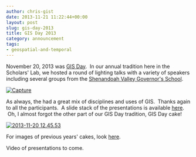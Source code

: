 ```yaml
---
author: chris-gist
date: 2013-11-21 11:22:44+00:00
layout: post
slug: gis-day-2013
title: GIS Day 2013
category: announcement
tags:
- geospatial-and-temporal
---
```


November 20, 2013 was [GIS Day](http://gisday.com/).  In our annual tradition here in the Scholars' Lab, we hosted a round of lighting talks with a variety of speakers including several groups from the [Shenandoah Valley Governor's School](http://svgsstudentnews.wordpress.com/).

[![Capture](http://static.scholarslab.org/wp-content/uploads/2013/11/Capture-793x1024.png)](http://static.scholarslab.org/wp-content/uploads/2013/11/Capture.png)



As always, the had a great mix of disciplines and uses of GIS.  Thanks again to all the participants.  A slide stack of the presentations is available [here](http://teaching.scholarslab.org/courses/2013_GIS_Day/Scholars_Lab_GIS_Day_2013_Presentations.pdf).  Oh, I almost forgot the other part of our GIS Day tradition, GIS Day cake!

[![2013-11-20 12.45.53](http://static.scholarslab.org/wp-content/uploads/2013/11/2013-11-20-12.45.53-1024x768.jpg)](http://static.scholarslab.org/wp-content/uploads/2013/11/2013-11-20-12.45.53.jpg)



For images of previous years' cakes, look [here](https://scholarslab.org/announcements/the-mappy-goodness-that-is-gis-day-in-the-scholars-lab/).

Video of presentations to come.
